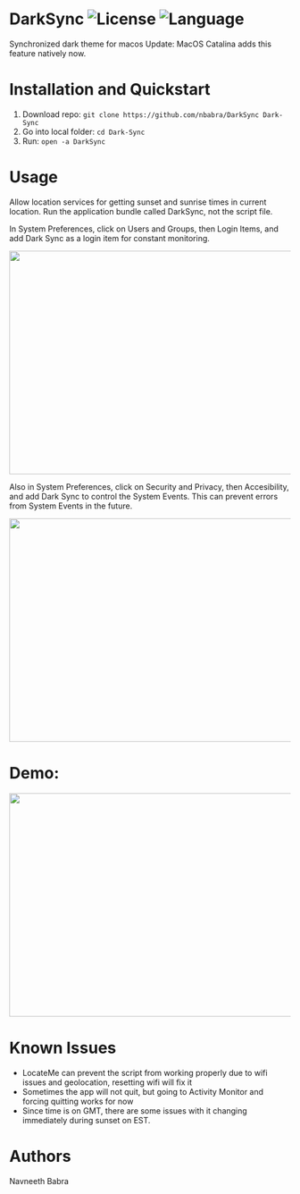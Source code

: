 # DarkSync ![License](https://img.shields.io/apm/l/vim-mode.svg?color=orange) ![Language](https://img.shields.io/github/languages/top/nbabra/DarkSync.svg?color=blue)
Synchronized dark theme for macos
Update: MacOS Catalina adds this feature natively now. 

##

# Installation and Quickstart
1. Download repo: `git clone https://github.com/nbabra/DarkSync Dark-Sync`
2. Go into local folder: `cd Dark-Sync`
3. Run: `open -a DarkSync`

# Usage 
Allow location services for getting sunset and sunrise times in current location. 
Run the application bundle called DarkSync, not the script file. 

In System Preferences, click on Users and Groups, then Login Items, and add Dark Sync as a login item for constant monitoring. 

<p align="center">
  <img src="./img/tutorial.gif" width="600" height="400" />
</p>

Also in System Preferences, click on Security and Privacy, then Accesibility, and add Dark Sync to control the System Events. This can prevent errors from System Events in the future.

<p align="center">
  <img src="./img/tutorial-2.gif" width="600" height="400" />
</p>

# Demo:

<p align="center">
  <img src="./img/demo.gif" width="640" height="400" />
</p>

# Known Issues
* LocateMe can prevent the script from working properly due to wifi issues and geolocation, resetting wifi will fix it
* Sometimes the app will not quit, but going to Activity Monitor and forcing quitting works for now
* Since time is on GMT, there are some issues with it changing immediately during sunset on EST.

# Authors
Navneeth Babra

